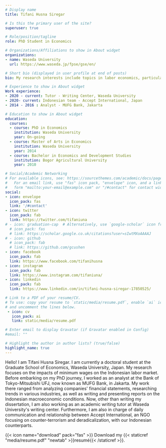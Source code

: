 ```yaml
---
# Display name
title: Tifani Husna Siregar

# Is this the primary user of the site?
superuser: true

# Role/position/tagline
role: PhD Student in Economics

# Organizations/Affiliations to show in About widget
organizations:
- name: Waseda University
  url: https://www.waseda.jp/fpse/gse/en/

# Short bio (displayed in user profile at end of posts)
bio: My research interests include topics in labor economics, particularly minimum wages and it's impact on labor market outcomes.

# Experience to show in About widget
Work experience:
- 2020 - current: Tutor - Writing Center, Waseda University
- 2020- current: Indonesian team - Accept International, Japan
- 2014 - 2016 : Analyst - MUFG Bank, Jakarta

# Education to show in About widget
education:
  courses:
  - course: PhD in Economics
    institution: Waseda University
    year: On-going
  - course: Master of Arts in Economics
    institution: Waseda University
    year: 2014
  - course: Bachelor in Economics and Development Studies
    institution: Bogor Agricultural University
    year: 2010

# Social/Academic Networking
# For available icons, see: https://sourcethemes.com/academic/docs/page-builder/#icons
#   For an email link, use "fas" icon pack, "envelope" icon, and a link in the
#   form "mailto:your-email@example.com" or "/#contact" for contact widget.
social:
- icon: envelope
  icon_pack: fas
  link: '/#contact'
- icon: twitter
  icon_pack: fab
  link: https://twitter.com/tifaniuna
# - icon: graduation-cap  # Alternatively, use `google-scholar` icon from `ai` icon pack
  # icon_pack: fas
  # link: https://scholar.google.co.uk/citations?user=sIwtMXoAAAAJ
# - icon: github
  # icon_pack: fab
  # link: https://github.com/gcushen
- icon: facebook
  icon_pack: fab
  link: https://www.facebook.com/tifanihusna
- icon: instagram
  icon_pack: fab
  link: https://www.instagram.com/tifaniuna/
- icon: linkedin
  icon_pack: fab
  link: https://www.linkedin.com/in/tifani-husna-siregar-17850525/

# Link to a PDF of your resume/CV.
# To use: copy your resume to `static/media/resume.pdf`, enable `ai` icons in `params.toml`, 
# and uncomment the lines below.
 - icon: cv
   icon_pack: ai
   link: static/media/resume.pdf

# Enter email to display Gravatar (if Gravatar enabled in Config)
#email: ""

# Highlight the author in author lists? (true/false)
highlight_name: true
---
```


Hello! I am Tifani Husna Siregar. I am currently a doctoral student at the Graduate School of Economics, Waseda University, Japan. My research focuses on the impacts of minimum wages on the Indonesian labor market. Before embarking on my PhD journey, I worked as an analyst at the Bank of Tokyo-Mitsubishi UFJ, now known as MUFG Bank, in Jakarta. My work there ranged from analyzing companies' financial statements, researching trends in various industries, as well as writing and presenting reports on the Indonesian macroeconomic conditions. Now, other than writing my dissertation, I am also working as an academic writing tutor at Waseda University's writing center. Furthermore, I am also in charge of daily communication and relationship between Accept International, an NGO focusing on counter-terrorism and deradicalization, with our Indonesian counterparts. 

{{< icon name="download" pack="fas" >}} Download my {{< staticref "media/resume.pdf" "newtab" >}}resumé{{< /staticref >}}.

